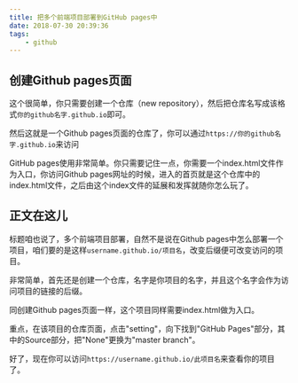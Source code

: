 ```yaml
---
title: 把多个前端项目部署到GitHub pages中
date: 2018-07-30 20:39:36
tags:
 	- github
---
```


## 创建Github pages页面
这个很简单，你只需要创建一个仓库（new repository），然后把仓库名写成该格式`你的github名字.github.io`即可。

然后这就是一个Github pages页面的仓库了，你可以通过`https://你的github名字.github.io`来访问

GitHub pages使用非常简单。你只需要记住一点，你需要一个index.html文件作为入口，你访问Github pages网址的时候，进入的首页就是这个仓库中的index.html文件，之后由这个index文件的延展和发挥就随你怎么玩了。

## 正文在这儿
标题咱也说了，多个前端项目部署，自然不是说在Github pages中怎么部署一个项目，咱们要的是这样`username.github.io/项目名`，改变后缀便可改变访问的项目。

非常简单，首先还是创建一个仓库，名字是你项目的名字，并且这个名字会作为访问项目的链接的后缀。

同创建Github pages页面一样，这个项目同样需要index.html做为入口。

重点，在该项目的仓库页面，点击"setting"，向下找到"GitHub Pages"部分，其中的Source部分，把"None"更换为"master branch"。

好了，现在你可以访问`https://username.github.io/此项目名`来查看你的项目了。
